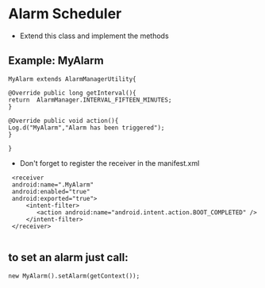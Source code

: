  # Alarm Scheduler
 
- Extend this class and implement the methods
 
## Example: MyAlarm
 
 ```
 MyAlarm extends AlarmManagerUtility{

@Override public long getInterval(){
return  AlarmManager.INTERVAL_FIFTEEN_MINUTES;
}

@Override public void action(){
Log.d("MyAlarm","Alarm has been triggered");
}

}
```

- Don't forget to register the receiver in the manifest.xml
 
```
 <receiver
 android:name=".MyAlarm"
 android:enabled="true"
 android:exported="true">
     <intent-filter>
        <action android:name="android.intent.action.BOOT_COMPLETED" />
     </intent-filter>
 </receiver>
 
```

## to set an alarm just call:
  
```new MyAlarm().setAlarm(getContext());```

